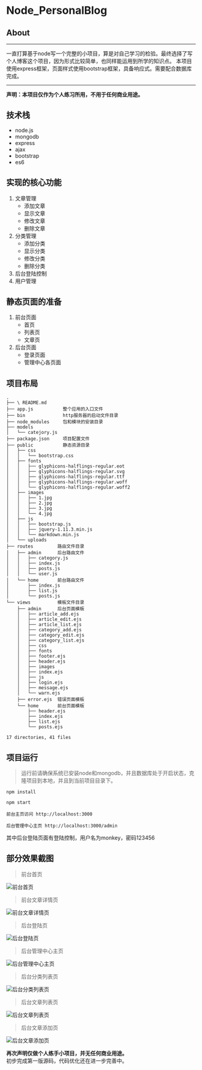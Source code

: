 # Node_PersonalBlog
## About
---
一直打算基于node写一个完整的小项目，算是对自己学习的检验。最终选择了写个人博客这个项目，因为形式比较简单，也同样能运用到所学的知识点。 本项目使用express框架，页面样式使用bootstrap框架，具备响应式。需要配合数据库完成。
  
---  

**声明：本项目仅作为个人练习所用，不用于任何商业用途。**

## 技术栈  
- node.js
- mongodb
- express
- ajax
- bootstrap
- es6  

## 实现的核心功能
1. 文章管理
	- 添加文章
	- 显示文章
	- 修改文章
	- 删除文章  
2. 分类管理
	- 添加分类
	- 显示分类
	- 修改分类
	- 删除分类  
3. 后台登陆控制
4. 用户管理

## 静态页面的准备
1. 前台页面
	- 首页
	- 列表页
	- 文章页  
2. 后台页面
	- 登录页面
	- 管理中心各页面   


## 项目布局
```
.
├── \ README.md
├── app.js           整个应用的入口文件
├── bin              http服务器的启动文件目录  
├── node_modules     包和模块的安装目录
├── models
│   └── catejory.js
├── package.json     项目配置文件
├── public           静态资源目录
│   ├── css
│   │   └── bootstrap.css
│   ├── fonts
│   │   ├── glyphicons-halflings-regular.eot
│   │   ├── glyphicons-halflings-regular.svg
│   │   ├── glyphicons-halflings-regular.ttf
│   │   ├── glyphicons-halflings-regular.woff
│   │   └── glyphicons-halflings-regular.woff2
│   ├── images
│   │   ├── 1.jpg
│   │   ├── 2.jpg
│   │   ├── 3.jpg
│   │   └── 4.jpg
│   ├── js
│   │   ├── bootstrap.js
│   │   ├── jquery-1.11.3.min.js
│   │   └── markdown.min.js
│   └── uploads
├── routes         路由文件目录
│   ├── admin      后台路由文件
│   │   ├── category.js
│   │   ├── index.js
│   │   ├── posts.js
│   │   └── user.js
│   └── home       前台路由文件
│       ├── index.js
│       ├── list.js
│       └── posts.js
└── views          模板文件目录
    ├── admin      后台页面模板
    │   ├── article_add.ejs
    │   ├── article_edit.ejs
    │   ├── article_list.ejs
    │   ├── category_add.ejs
    │   ├── category_edit.ejs
    │   ├── category_list.ejs
    │   ├── css
    │   ├── fonts
    │   ├── footer.ejs
    │   ├── header.ejs
    │   ├── images
    │   ├── index.ejs
    │   ├── js
    │   ├── login.ejs
    │   ├── message.ejs
    │   └── warn.ejs
    ├── error.ejs  错误页面模板
    └── home       前台页面模板
        ├── header.ejs
        ├── index.ejs
        ├── list.ejs
        └── posts.ejs

17 directories, 41 files
```  
## 项目运行  
> 运行前请确保系统已安装node和mongodb，并且数据库处于开启状态，克隆项目到本地，并且到当前项目目录下。

```
npm install

npm start

前台主页访问 http://localhost:3000

后台管理中心主页 http://localhost:3000/admin
```  

其中后台登陆页面有登陆控制，用户名为monkey，密码123456  

## 部分效果截图
> 前台首页  

![前台首页](http://upload-images.jianshu.io/upload_images/2730186-180369025f3045a9.jpg?imageMogr2/auto-orient/strip%7CimageView2/2/w/1240)  

> 前台文章详情页

![前台文章详情页](http://upload-images.jianshu.io/upload_images/2730186-cf73020d6722fe97.jpg?imageMogr2/auto-orient/strip%7CimageView2/2/w/1240)

> 后台登陆页  

![后台登陆页](http://upload-images.jianshu.io/upload_images/2730186-325e749a3012a1ed.png?imageMogr2/auto-orient/strip%7CimageView2/2/w/1240)  

> 后台管理中心主页  

![后台管理中心主页](http://upload-images.jianshu.io/upload_images/2730186-7a9b00d8bbfd15bf.jpg?imageMogr2/auto-orient/strip%7CimageView2/2/w/1240)  

> 后台分类列表页  

![后台分类列表页](http://upload-images.jianshu.io/upload_images/2730186-7e3f345e3f7a51cb.jpg?imageMogr2/auto-orient/strip%7CimageView2/2/w/1240)  

> 后台文章列表页  

![后台文章列表页](http://upload-images.jianshu.io/upload_images/2730186-670558bedd12e8db.jpg?imageMogr2/auto-orient/strip%7CimageView2/2/w/1240)

> 后台文章添加页  

![后台文章添加页](http://upload-images.jianshu.io/upload_images/2730186-49e7613701f4924e.jpg?imageMogr2/auto-orient/strip%7CimageView2/2/w/1240)  

**再次声明仅做个人练手小项目，并无任何商业用途。**  
初步完成第一版源码，代码优化还在进一步完善中。
